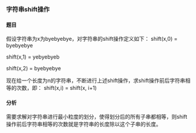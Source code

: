 ### 字符串shift操作

#### 题目
假设字符串为x为byebyebye，对字符串的shift操作定义如下：
shift(x,0) = byebyebye

shift(x,1) = yebyebyeb

shift(x,2) = byebyebye

现在给一个长度为n的字符串，不断进行上述shift操作，求shift操作前后字符串相等的次数，即：
shift(x,i) = shift(x, i+1)

#### 分析
需要求解对字符串进行最小粒度的划分，使得划分后的所有子串都相等，则shift操作前后字符串相等的次数就是字符串的长度除以这个子串的长度。
